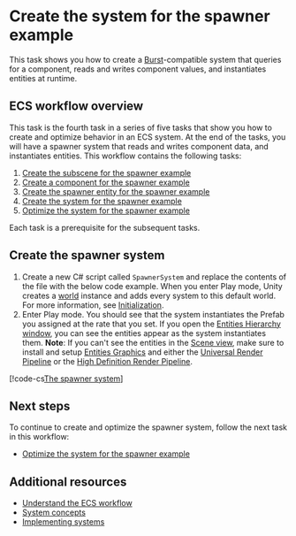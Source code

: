 # Create the system for the spawner example

This task shows you how to create a [Burst](https://docs.unity3d.com/Packages/com.unity.burst@latest/index.html)-compatible system that queries for a component, reads and writes component values, and instantiates entities at runtime.

## ECS workflow overview

This task is the fourth task in a series of five tasks that show you how to create and optimize behavior in an ECS system. At the end of the tasks, you will have a spawner system that reads and writes component data, and instantiates entities. This workflow contains the following tasks:

1. [Create the subscene for the spawner example](ecs-workflow-scene.md)
2. [Create a component for the spawner example](ecs-workflow-create-components.md)
3. [Create the spawner entity for the spawner example](ecs-workflow-create-entities.md)
4. [Create the system for the spawner example](ecs-workflow-create-systems.md)
5. [Optimize the system for the spawner example](ecs-workflow-optimize-systems.md)

Each task is a prerequisite for the subsequent tasks.

## Create the spawner system

1. Create a new C# script called `SpawnerSystem` and replace the contents of the file with the below code example. When you enter Play mode, Unity creates a [world](concepts-worlds.md) instance and adds every system to this default world. For more information, see [Initialization](concepts-worlds.md#initialization).
2. Enter Play mode. You should see that the system instantiates the Prefab you assigned at the rate that you set. If you open the [Entities Hierarchy window](editor-hierarchy-window.md), you can see the entities appear as the system instantiates them. **Note**: If you can't see the entities in the [Scene view](xref:UsingTheSceneView), make sure to install and setup [Entities Graphics](https://docs.unity3d.com/Packages/com.squalive.entities.graphics@latest/index.html) and either the [Universal Render Pipeline](https://docs.unity3d.com/Packages/com.unity.render-pipelines.universal@latest/index.html) or the [High Definition Render Pipeline](https://docs.unity3d.com/Packages/com.unity.render-pipelines.high-definition@latest/index.html).

[!code-cs[The spawner system](../DocCodeSamples.Tests/SpawnerSystemExample.cs#example)]

## Next steps

To continue to create and optimize the spawner system, follow the next task in this workflow:

- [Optimize the system for the spawner example](ecs-workflow-optimize-systems.md)

## Additional resources

- [Understand the ECS workflow](ecs-workflow-intro.md)
- [System concepts](concepts-systems.md)
- [Implementing systems](systems-intro.md)
